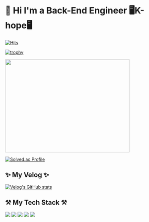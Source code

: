 # 👋 Hi I'm a Back-End Engineer 🖥️K-hope🖥️


[![Hits](https://hits.seeyoufarm.com/api/count/incr/badge.svg?url=https%3A%2F%2Fgithub.com%2FKIMHUEMANG&count_bg=%23050064&title_bg=%23262B2D&icon=&icon_color=%23FDF6FF&title=hits&edge_flat=false)](https://hits.seeyoufarm.com)



[![trophy](https://github-profile-trophy.vercel.app/?username=KIMHUEMANG&theme=onedark)](https://github.com/ryo-ma/github-profile-trophy)

<img src ="https://github-readme-stats.vercel.app/api?username=KIMHUEMANG&show_icons=true&theme=tokyonight" width = "400" height = "300">

[![Solved.ac Profile](http://mazassumnida.wtf/api/v2/generate_badge?boj=huemang)](https://solved.ac/huemang/)

## ✨ My Velog ✨
[![Velog's GitHub stats](https://velog-readme-stats.vercel.app/api?name=hope0206&tag=Spring)](https://velog.io/@hope0206)

## ⚒️ My Tech Stack ⚒️

<img src="https://img.shields.io/badge/Spring-6DB33F?style=for-the-badge&logo=Spring&logoColor=white"> <img src="https://img.shields.io/badge/Spring Boot-6DB33F?style=for-the-badge&logo=SpringBoot&logoColor=white"> <img src="https://img.shields.io/badge/AWS-232F3E?style=for-the-badge&logo=Amazon aws&logoColor=white">
<img src="https://img.shields.io/badge/mariaDB-003545?style=for-the-badge&logo=mariaDB&logoColor=white"> <img src="https://img.shields.io/badge/mysql-4479A1?style=for-the-badge&logo=mysql&logoColor=white">



